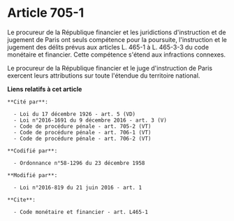 # Article 705-1

Le procureur de la République financier et les juridictions d'instruction et de jugement de Paris ont seuls compétence pour
la poursuite, l'instruction et le jugement des délits prévus aux articles L. 465-1 à L. 465-3-3 du code monétaire et
financier. Cette compétence s'étend aux infractions connexes. 

Le procureur de la République financier et le juge d'instruction de Paris exercent leurs attributions sur toute l'étendue du
territoire national.

**Liens relatifs à cet article**

	**Cité par**:

	  - Loi du 17 décembre 1926 - art. 5 (VD)
	  - Loi n°2016-1691 du 9 décembre 2016 - art. 3 (V)
	  - Code de procédure pénale - art. 705-2 (VT)
	  - Code de procédure pénale - art. 706-1 (VT)
	  - Code de procédure pénale - art. 706-2 (VT)

	**Codifié par**:

	  - Ordonnance n°58-1296 du 23 décembre 1958

	**Modifié par**:

	  - Loi n°2016-819 du 21 juin 2016 - art. 1

	**Cite**:

	  - Code monétaire et financier - art. L465-1
